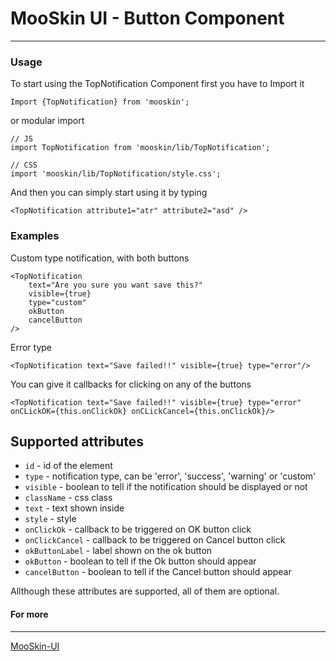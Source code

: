# MooSkin UI - Button Component

___

### Usage

To start using the TopNotification Component first you have to Import it

```
Import {TopNotification} from 'mooskin';
```
or modular import
```
// JS
import TopNotification from 'mooskin/lib/TopNotification';

// CSS
import 'mooskin/lib/TopNotification/style.css';
```

And then you can simply start using it by typing

```
<TopNotification attribute1="atr" attribute2="asd" />
```


### Examples


Custom type notification, with both buttons

```
<TopNotification
    text="Are you sure you want save this?"
    visible={true}
    type="custom"
    okButton
    cancelButton
/>
```

Error type

```
<TopNotification text="Save failed!!" visible={true} type="error"/>
```

You can give it callbacks for clicking on any of the buttons

```
<TopNotification text="Save failed!!" visible={true} type="error" onCLickOK={this.onClickOk} onCLickCancel={this.onClickOk}/>
```

<div class="playground-doc">

## Supported attributes

* `id` - id of the element
* `type` - notification type, can be 'error', 'success', 'warning' or 'custom'
* `visible` - boolean to tell if the notification should be displayed or not
* `className` - css class
* `text` - text shown inside
* `style` - style
* `onClickOk` - callback to be triggered on OK button click
* `onClickCancel` - callback to be triggered on Cancel button click
* `okButtonLabel` - label shown on the ok button
* `okButton` - boolean to tell if the Ok button should appear
* `cancelButton` - boolean to tell if the Cancel button should appear

</div>

Allthough these attributes are supported, all of them are optional.


#### For more

___

[MooSkin-UI](https://github.com/moosend/mooskin-ui)